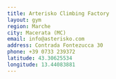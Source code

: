 ```yaml
---
title: Arterisko Climbing Factory
layout: gym
region: Marche
city: Macerata (MC)
email: info@asterisko.com
address: Contrada Fontezucca 30
phone: +39 0733 239372
latitude: 43.30625534
longitude: 13.44083881
---
```



